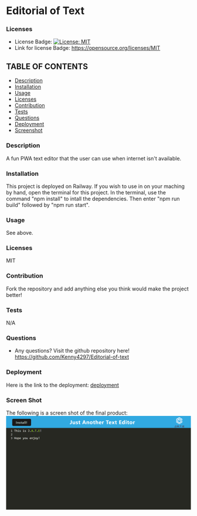 # Editorial of Text

### Licenses
* License Badge: [![License: MIT](https://img.shields.io/badge/License-MIT-yellow.svg)](https://opensource.org/licenses/MIT)
* Link for license Badge: https://opensource.org/licenses/MIT

## TABLE OF CONTENTS
* [Description](#description)
* [Installation](#installation)
* [Usage](#usage)
* [Licenses](#licenses)
* [Contribution](#contribution)
* [Tests](#tests)
* [Questions](#questions)
* [Deployment](#deployment)
* [Screenshot](#screenshot)

### Description
A fun PWA text editor that the user can use when internet isn't available.

### Installation
This project is deployed on Railway. If you wish to use in on your maching by hand, open the terminal for this project. In the terminal, use the command "npm install" to intall the dependencies. Then enter "npm run build" followed by "npm run start".

### Usage
See above.

### Licenses
MIT

### Contribution
Fork the repository and add anything else you think would make the project better!

### Tests
N/A

### Questions
* Any questions? Visit the github repository here! https://github.com/Kenny4297/Editorial-of-text

### Deployment
Here is the link to the deployment: [deployment](https://editorial-of-text-production.up.railway.app/)

### Screen Shot
The following is a screen shot of the final product: ![Screenshot](./client/src/assets/TextEditor.png)

